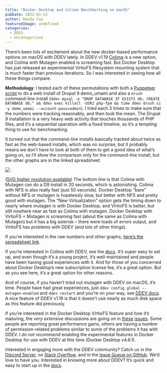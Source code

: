 ```yaml
---
title: "Docker Desktop and Colima Benchmarking on macOS"
pubDate: 2022-03-23
author: Randy Fay
featuredImage: undefined
categories:
  - DDEV
  - Uncategorized
---
```


There’s been lots of excitement about the new docker-based performance options on macOS with DDEV lately. In DDEV v1.19 [Colima](https://github.com/abiosoft/colima) is a new option, and Colima with Mutagen enabled is screaming fast. But Docker Desktop has just released an experimental VirtioFS filesystem mounting system that is much faster than previous iterations. So I was interested in seeing how all these things compare.

**Methodology**: I tested each of these permutations with both a [Puppeteer script](https://github.com/drud/ddev-puppeteer) to do a web install of Drupal 9 demo_umami and also a `drush` command-line install (`ddev mysql -e "DROP DATABASE IF EXISTS db; CREATE DATABASE db;" && ddev exec killall -USR2 php-fpm && time ddev drush si -y demo_umami --account-pass=admin`). I tried each 3 times to make sure that the numbers were tracking reasonably, and then took the mean. The Drupal 9 installation is a very heavy web activity that touches thousands of PHP files, and it’s a sequential operation with a fixed timeline, so it’s a tempting thing to use for benchmarking.

It turned out that the command-line installs basically tracked about twice as fast as the web-based installs, which was no surprise, but it probably means we don’t have to look at both of them to get a good idea of what’s going on, so I’ll show the comparison only for the command-line install, but the other graphs are in the linked spreadsheet.

![](https://ddev.com/app/uploads/2022/03/macOS-M1-vs.-Drupal-drush-install-seconds.png)

([SVG higher resolution available](https://www.dropbox.com/s/47dcavi8yfdmglu/macOS%20M1%20vs.%20Drupal%20drush%20install%20%28seconds%29.svg?dl=0)) The bottom line is that Colima with Mutagen can do a D9 install in 20 seconds, which is astonishing. Colima with NFS is also really fast (just 50 seconds). Docker Desktop “bare” without NFS or mutagen is hopelessly slow, but better with NFS and pretty good with mutagen. The “New Virtualization” option gets the timing down to nearly where mutagen is with Docker Desktop, and VirtioFS is better, but still nowhere near as fast as Colima with mutagen. Docker Desktop with VirtioFS + Mutagen is screaming fast (about the same as Colima with Mutagen) but it has a big asterisk – there were loads of errors output, and VirtioFS has problems with DDEV (and lots of other things).

If you’re interested in the raw numbers and other graphs, [here’s the spreadsheet link](https://docs.google.com/spreadsheets/d/1yLE5TcWyVxv5taut%5FlKl1xqYCPK0%5FajL-x8tjcCcle0/edit#gid=0).

If you’re interested in Colima with DDEV, see the [docs](https://ddev.readthedocs.io/en/latest/users/docker%5Finstallation/#macos-installation-colima). It’s super easy to set up, and even though it’s a young project, it’s well-maintained and people have been having good experiences with it. And for those of you concerned about Docker Desktop’s new subscription license fee, it’s a great option. But as you see here, it’s a great option for other reasons.

And of course, if you haven’t tried out mutagen with DDEV on macOS, it’s time. People have had great experiences, just `ddev config global --mutagen-enabled` and `ddev restart` and you’re on your way, see [DDEV docs](https://ddev.readthedocs.io/en/latest/users/performance/#using-mutagen). A nice feature of DDEV v1.19 is that it doesn’t use nearly as much disk space as this feature did previously.

If you’re interested in the Docker Desktop VirtioFS feature and how it’s maturing, the _very extensive_ discussions are going on in [these](https://github.com/docker/for-mac/issues/1592) [issues](https://github.com/docker/roadmap/issues/7). Some people are reporting great performance gains, others are having a number of permission-related problems similar to some of the problems it has with DDEV. I _do not recommend_ enabling the experimental features in Docker Desktop for use with DDEV at this time (Docker Desktop v4.6.1).

Interested in engaging more with the DDEV community? Catch us in the [Discord Server](https://discord.gg/hCZFfAMc5k), on [Stack Overflow](https://stackoverflow.com/tags/ddev), and in the [Issue Queue on GitHub](https://github.com/drud/ddev/issues). We’d love to have you. Interested in knowing more about DDEV? It’s quick and easy to start up in the [docs](https://ddev.readthedocs.io/en/latest/).

